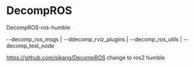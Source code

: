 # DecompROS
DecompROS-ros-humble


  --decomp_ros_msgs
  | 
  --ddecomp_rviz_plugins
  |
  --decomp_ros_utils
  |
  --decomp_test_node

  
https://github.com/sikang/DecompROS  change to ros2 humble
